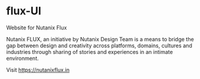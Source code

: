 # flux-UI
Website for Nutanix Flux

Nutanix FLUX, an initiative by Nutanix Design Team is a means to bridge the gap between design and creativity across platforms, domains, cultures and industries through sharing of stories and experiences in an intimate environment.

Visit https://nutanixflux.in

